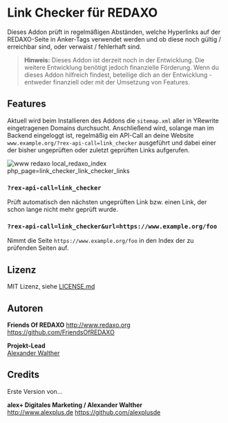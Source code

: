 # Link Checker für REDAXO

Dieses Addon prüft in regelmäßigen Abständen, welche Hyperlinks auf der REDAXO-Seite in Anker-Tags verwendet werden und ob diese noch gültig / erreichbar sind, oder verwaist / fehlerhaft sind.

> **Hinweis:** Dieses Addon ist derzeit noch in der Entwicklung. Die weitere Entwicklung benötigt jedoch finanzielle Förderung. Wenn du dieses Addon hilfreich findest, beteilige dich an der Entwicklung - entweder finanziell oder mit der Umsetzung von Features.

## Features

Aktuell wird beim Installieren des Addons die `sitemap.xml` aller in YRewrite eingetragenen Domains durchsucht. Anschließend wird, solange man im Backend eingeloggt ist, regelmäßig ein API-Call an deine Website `www.example.org/?rex-api-call=link_checker` ausgeführt und dabei einer der bisher ungeprüften oder zuletzt geprüften Links aufgerufen.

![www redaxo local_redaxo_index php_page=link_checker_link_checker_links](https://user-images.githubusercontent.com/3855487/210610756-bebba194-3fb1-4d3c-b0f8-d0e67791efd1.png)

### `?rex-api-call=link_checker`

Prüft automatisch den nächsten ungeprüften Link bzw. einen Link, der schon lange nicht mehr geprüft wurde.

### `?rex-api-call=link_checker&url=https://www.example.org/foo`

Nimmt die Seite `https://www.example.org/foo` in den Index der zu prüfenden Seiten auf.

## Lizenz

MIT Lizenz, siehe [LICENSE.md](https://github.com/alexplusde/link_checker/blob/master/LICENSE.md)  

## Autoren

**Friends Of REDAXO**
<http://www.redaxo.org>
<https://github.com/FriendsOfREDAXO>

**Projekt-Lead**  
[Alexander Walther](https://github.com/alxndr-w)

## Credits

Erste Version von...

**alex+ Digitales Marketing / Alexander Walther**  
<http://www.alexplus.de>
<https://github.com/alexplusde>
